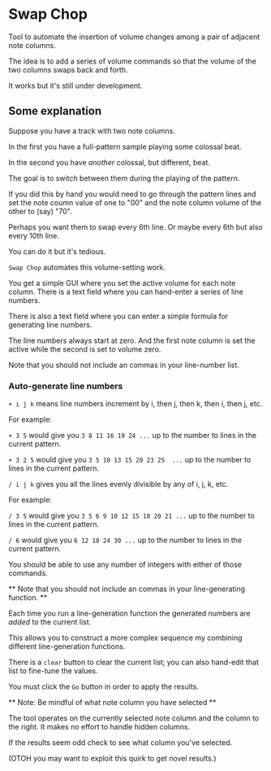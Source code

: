 # Swap Chop

Tool to automate the insertion of volume changes among a pair of adjacent note columns.

The idea is to add a series of volume commands so that the volume of the two columns swaps back and forth.

It works but it's still under development.

## Some explanation

Suppose you have a track with two note columns.  

In the first you have a full-pattern sample playing some colossal beat.

In the second you have *another* colossal, but different, beat.

The goal is to switch between them during the playing of the pattern.

If you did this by hand you would need to go through the pattern lines and set the note coumn value of one to "00" and the note column volume of the other to (say) "70".

Perhaps you want them to swap every 6th line.  Or maybe every 6th but also every 10th line. 

You can do it but it's tedious.

`Swap Chop` automates this volume-setting work.

You get a simple GUI where you set the active volume for each note column.  There is a text field where you can hand-enter a series of line numbers.

There is also a text field where you can enter a simple formula for generating line numbers.

The line numbers always start at zero.  And the first note column is set the active while the second is set to volume zero.

Note that you should not include an commas in your line-number list.

### Auto-generate line numbers


`+ i j k` means line numbers increment by i, then j, then k, then i, then j, etc.


For example: 

`+ 3 5` would give you `3 8 11 16 19 24 ...` up to the number to lines in the current pattern.

 `+ 3 2 5` would give you `3 5 10 13 15 20 23 25  ...` up to the number to lines in the current pattern.


`/ i j k` gives you all the lines evenly divisible by any of i, j, k, etc.

For example: 

`/ 3 5` would give you `3 5 6 9 10 12 15 18 20 21 ...` up to the number to lines in the current pattern.

`/ 6` would give you `6 12 18 24 30 ...` up to the number to lines in the current pattern.



You should be able to use any number of integers with either of those commands.

** Note that you should not include an commas in your line-generating function. **

Each time you run a line-generation function the generated numbers are *added* to the current list. 

This allows you to construct a more complex sequence my combining different line-generation functions.

There is a `clear` button to clear the current list; you can also hand-edit that list to fine-tune the values.

You must click the `Go` button in order to apply the results.


** Note: Be mindful of what note column you have selected **

The tool operates on the currently selected note column and the column to the right.  It makes no effort to handle hidden columns.

If the results seem odd check to see what column you've selected.

(OTOH you may want to exploit this quirk to get novel results.)
